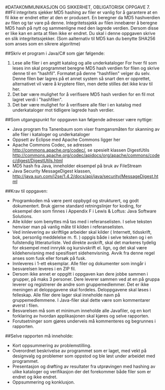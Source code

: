 #DATAKOMMUNIKASJON OG SIKKERHET, OBLIGATORISK OPPGAVE 7.
##Fil integritets sjekker
MD5 hashing av filer er vanlig for &aring; garantere at en fil ikke er endret etter at den er produsert. En beregner da MD5 hashverdien av filen og tar vare p&aring; denne. Integritetssjekk av filen inneb&aelig;rer &aring; beregne MD5 hash p&aring; nytt og sammenligne med den lagrede verdien. Dersom disse er like kan en anta at filen ikke er endret. Du skal i denne oppgaven skrive en slik integritetssjekker. (Som aalternativ til MD5 kan du benytte SHA256 som anses som en sikrere algoritme)

##Skriv et program i Java/C# som gj&oslash;r f&oslash;lgende:

1. Lese alle filer i en angitt katalog og alle underkataloger For hver fil som leses inn skal programmet beregne MD5 hash verdien for filen og skrive denne til en "hashfil". Formatet p&aring; denne "hashfilen" velger du selv. Denne filen b&oslash;r lagres p&aring; et annet system s&aring; snart den er opprettet, alternativet vil v&aelig;re &aring; kryptere filen, men dette stilles det ikke krav til her.
1. Det b&oslash;r v&aelig;re mulighet for &aring; verifisere MD5 hash verdien for en fil mot lagret verdi i "hashfilen".
1. Det b&oslash;r v&aelig;re mulighet for &aring; verifisere alle filer i en katalog med underkataloger mot tidligere lagrede hash verdier.

##Som utgangspunkt for oppgaven kan f&oslash;lgende adresser v&aelig;re nyttige:

* Java program fra Tanenbaum som viser framgansm&aring;ten for skanning av alle filer i kataloger og underkataloger
* Oppsett av Eclipse med Apache Commons ligger her
* Apache Commons Codec, se adressen http://commons.apache.org/codec/, se spesielt klassen DigestUtils http://commons.apache.org/codec/apidocs/org/apache/commons/codec/digest/DigestUtils.html
* MD5 hash fra Java, inneholder eksempel p&aring; bruk av FileStream
* Java Security MessageDigest klassen, http://java.sun.com/j2se/1.4.2/docs/api/java/security/MessageDigest.html

##Krav til oppgaven:

* Programkoden m&aring; v&aelig;re pent oppbygd og strukturert, og godt dokumentert. Bruk gjerne standard retningslinjer for koding, for eksempel den som finnes i Appendix F i Lewis & Loftus: Java Software Solutions.
* Alle kilder som benyttes m&aring; tas med i referanselisten. I selve teksten henviser man p&aring; vanlig m&aring;te til kilden i referanselisten.
* Ved innlevering av skriftlige arbeider skal kilder ( Internett, tidsskrift, bok, personlig meddelelse m. fl. ) oppgis b&aring;de i selve teksten og i en fullstendig litteraturliste.  Ved direkte avskrift, skal det markeres tydelig for eksempel med innrykk og kursivskrift el. lign, og det skal v&aelig;re kildehenvisning med spesifisert sidehenvisning. Avvik fra denne regel anses som fusk eller fors&oslash;k p&aring; fusk.
* Innleveres i 1-ett eksemplar. Alle filer og dokumenter som inng&aring;r i besvarelsen leveres i en ZIP fil.
* Dersom ikke annet er oppgitt i oppgaven kan dere jobbe sammen i grupper, p&aring; maks 3 personer. Dere leverer sammen ved at en p&aring; gruppa leverer og registrerer de andre som gruppemedlemmer. Det er ikke meningen at deloppgavene skal fordeles. Deloppgavene skal l&oslash;ses i felleskap. Alle filer dere lager skal inneholde navn p&aring; gruppemedlemmene. I Java-filer skal dette v&aelig;re som kommentarer &oslash;verst i filen.
* Besvarelsen m&aring; som et minimum inneholde alle Javafiler, og en kort forklaring av hvordan applikasjonen skal kj&oslash;res og selve rapporten.
* Forutsetninger som gj&oslash;res underveis m&aring; kommenteres og begrunnes i rapporten.

##Selve rapporten m&aring; inneholde:

* Kort oppsummering av problemstilling.
* Overordnet beskrivelse av programmet som er laget, med vekt p&aring; designvalg og problemer som oppstod og ble l&oslash;st under arbeidet med programmet.
* Presentasjon og dr&oslash;fting av resultater fra utpr&oslash;vingen med hashing av ulike kataloger og verifikasjon der det forekommer b&aring;de filer som er endret og ikke endret.
* Oppsummering og konklusjon.
 